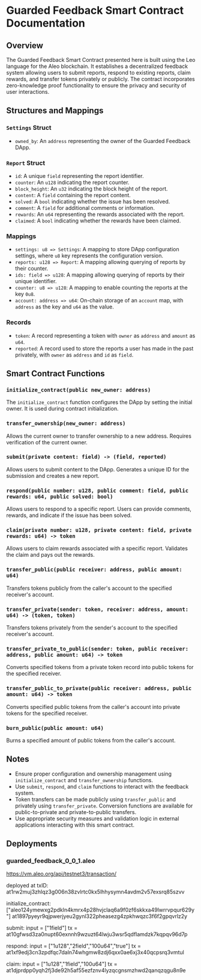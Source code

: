 # Guarded Feedback Smart Contract Documentation

## Overview

The Guarded Feedback Smart Contract presented here is built using the Leo language for the Aleo blockchain. It establishes a decentralized feedback system allowing users to submit reports, respond to existing reports, claim rewards, and transfer tokens privately or publicly. The contract incorporates zero-knowledge proof functionality to ensure the privacy and security of user interactions.

## Structures and Mappings

### `Settings` Struct

- `owned_by`: An `address` representing the owner of the Guarded Feedback DApp.

### `Report` Struct

- `id`: A unique `field` representing the report identifier.
- `counter`: An `u128` indicating the report counter.
- `block_height`: An `u32` indicating the block height of the report.
- `content`: A `field` containing the report content.
- `solved`: A `bool` indicating whether the issue has been resolved.
- `comment`: A `field` for additional comments or information.
- `rewards`: An `u64` representing the rewards associated with the report.
- `claimed`: A `bool` indicating whether the rewards have been claimed.

### Mappings

- `settings: u8 => Settings`: A mapping to store DApp configuration settings, where `u8` key represents the configuration version.
- `reports: u128 => Report`: A mapping allowing querying of reports by their counter.
- `ids: field => u128`: A mapping allowing querying of reports by their unique identifier.
- `counter: u8 => u128`: A mapping to enable counting the reports at the key `0u8`.
- `account: address => u64`: On-chain storage of an `account` map, with `address` as the key and `u64` as the value.

### Records

- `token`: A record representing a token with `owner` as `address` and `amount` as `u64`.
- `reported`: A record used to store the reports a user has made in the past privately, with `owner` as `address` and `id` as `field`.

## Smart Contract Functions

### `initialize_contract(public new_owner: address)`

The `initialize_contract` function configures the DApp by setting the initial owner. It is used during contract initialization.

### `transfer_ownership(new_owner: address)`

Allows the current owner to transfer ownership to a new address. Requires verification of the current owner.

### `submit(private content: field) -> (field, reported)`

Allows users to submit content to the DApp. Generates a unique ID for the submission and creates a new report.

### `respond(public number: u128, public comment: field, public rewards: u64, public solved: bool)`

Allows users to respond to a specific report. Users can provide comments, rewards, and indicate if the issue has been solved.

### `claim(private number: u128, private content: field, private rewards: u64) -> token`

Allows users to claim rewards associated with a specific report. Validates the claim and pays out the rewards.

### `transfer_public(public receiver: address, public amount: u64)`

Transfers tokens publicly from the caller's account to the specified receiver's account.

### `transfer_private(sender: token, receiver: address, amount: u64) -> (token, token)`

Transfers tokens privately from the sender's account to the specified receiver's account.

### `transfer_private_to_public(sender: token, public receiver: address, public amount: u64) -> token`

Converts specified tokens from a private token record into public tokens for the specified receiver.

### `transfer_public_to_private(public receiver: address, public amount: u64) -> token`

Converts specified public tokens from the caller's account into private tokens for the specified receiver.

### `burn_public(public amount: u64)`

Burns a specified amount of public tokens from the caller's account.

## Notes

- Ensure proper configuration and ownership management using `initialize_contract` and `transfer_ownership` functions.
- Use `submit`, `respond`, and `claim` functions to interact with the feedback system.
- Token transfers can be made publicly using `transfer_public` and privately using `transfer_private`. Conversion functions are available for public-to-private and private-to-public transfers.
- Use appropriate security measures and validation logic in external applications interacting with this smart contract.

## Deployments

### guarded_feedback_0_0_1.aleo

https://vm.aleo.org/api/testnet3/transaction/

deployed at txID:
at1rw2muj3zhlqz3g006n38zvlrtc0kx5lhhysymn4avdm2v57exsrq85szvv

initialize_contract:
["aleo124ymewxg2pdkln4kmrx4p28hvjclaq6a9f0zf6skkxa49lwrrvpqur629y"]
at1897pyeyr9qjpwerjyeu2gynl322pheasezg4zpkhwqzc3f6f2gpqvrlz2y

submit:
input = ["1field"]
tx = at10gfwsd3za0nupt60exnnh9wzuzt64lwju3wsr5qdflamdzk7kqpqv96d7p

respond:
input = ["1u128","2field","100u64","true"]
tx = at1xf9edj3cn3zpdfqc7daln74whgmw8zdj6qxx0ae6xj3x40qcpsrq3vmtul

claim:
input = ["1u128","1field","100u64"]
tx = at1djprdpp0yqh2fj3de92h5af55ezfznv4lyzqcgnsmzhwd2qanqzqgu8n9e
